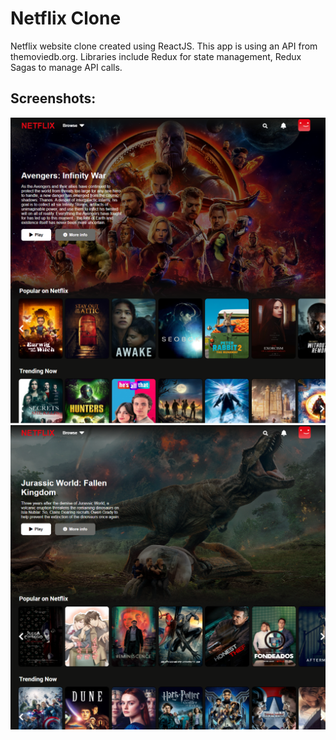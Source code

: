 # Netflix Clone

Netflix website clone created using ReactJS. This app is using an API from themoviedb.org. Libraries include Redux for state management, Redux Sagas to manage API calls.

## Screenshots:

<img src="gh-screenshots/netflix1.PNG" />
<img src="gh-screenshots/netflix2.PNG" />